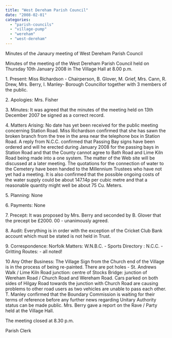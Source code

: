 ```yaml
---
title: "West Dereham Parish Council"
date: "2008-02-01"
categories: 
  - "parish-councils"
  - "village-pump"
  - "wereham"
  - "west-dereham"
---
```


Minutes of the Janaury meeting of West Dereham Parish Council

Minutes of the meeting of the West Dereham Parish Council held on Thursday 10th January 2008 in The Village Hall at 8.00 p.m.

1\. Present: Miss Richardson - Chairperson, B. Glover, M. Grief, Mrs. Cann, R. Drew, Mrs. Berry, I. Manley- Borough Councillor together with 3 members of the public.

2\. Apologies: Mrs. Fisher

3\. Minutes: It was agreed that the minutes of the meeting held on 13th December 2007 be signed as a correct record.

4\. Matters Arising: No date has yet been received for the public meeting concerning Station Road. Miss Richardson confirmed that she has sawn the broken branch from the tree in the area near the telephone box in Station Road. A reply from N.C.C. confirmed that Passing Bay signs have been ordered and will he erected during January 2008 for the passing bays in Station Road and that the County cannot agree to Bath Road and Lime Kiln Road being made into a one system. The matter of the Web site will be discussed at a later meeting. The quotations for the connection of water to the Cemetery have been handed to the Millennium Trustees who have not yet had a meeting. It is also confirmed that the possible ongoing costs of the water supply could be about 147.14p per cubic metre and that a reasonable quantity might well be about 75 Cu. Meters.

5\. Planning: None

6\. Payments: None

7\. Precept: It was proposed by Mrs. Berry and seconded by B. Glover that the precept be £2000. 00 - unanimously agreed.

8\. Audit: Everything is in order with the exception of the Cricket Club Bank account which must be stated is not held in Trust.

9\. Correspondence: Norfolk Matters: W.N.B.C. - Sports Directory : N.C.C. -Gritting Routes: - all noted!

10 Any Other Business: The Village Sign from the Church end of the Village is in the process of being re-painted. There are pot holes - St. Andrews Walk / Lime Kiln Road junction: centre of Stocks Bridge: junction of Wereham Road / Church Road and Wereham Road. Cars parked on both sides of Hilgay Road towards the junction with Church Road are causing problems to other road users as two vehicles are unable to pass each other. T. Manley confirmed that the Boundary Commission is waiting for their terms of reference before any further news regarding Unitary Authority status can be made public. Mrs. Berry gave a report on the Rave / Party held at the Village Hall.

The meeting closed at 8.30 p.m.

Parish Clerk
